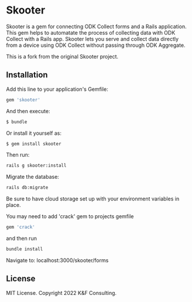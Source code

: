 # Skooter
Skooter is a gem for connecting ODK Collect forms and a Rails application. This gem helps to automatate the process of collecting data with ODK Collect with a Rails app. Skooter lets you serve and collect data directly from a device using ODK Collect without passing through ODK Aggregate.

This is a fork from the original Skooter project. 

## Installation
Add this line to your application's Gemfile:

```ruby
gem 'skooter'
```

And then execute:
```bash
$ bundle
```

Or install it yourself as:
```bash
$ gem install skooter
```

Then run:
```bash
rails g skooter:install
```

Migrate the database:
```bash
rails db:migrate
```

Be sure to have cloud storage set up with your environment variables in place.


You may need to add 'crack' gem to projects gemfile 
```bash
gem 'crack'
```
and then run
```bash
bundle install
```

Navigate to: 
localhost:3000/skooter/forms


## License

MIT License. Copyright 2022 K&F Consulting.


